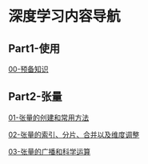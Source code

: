 # 深度学习内容导航
## Part1-使用
[00-预备知识](./Part1使用/00-预备知识.md)
## Part2-张量
[01-张量的创建和常用方法](./Part2-张量/01-张量的创建和常用方法.md)

[02-张量的索引、分片、合并以及维度调整](./Part2-张量/02-张量的索引、分片、合并以及维度调整.md)

[03-张量的广播和科学运算](./Part2-张量/03-张量的广播和科学运算.md)